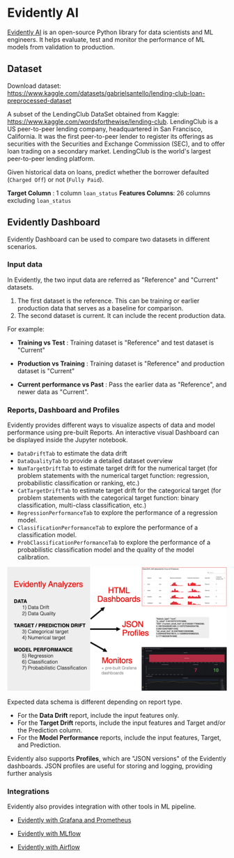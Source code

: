 # Evidently AI

[Evidently AI](https://evidentlyai.com/) is an open-source Python library for data scientists and ML engineers. It helps evaluate, test and monitor the performance of ML models from validation to production.

## Dataset

Download dataset: <https://www.kaggle.com/datasets/gabrielsantello/lending-club-loan-preprocessed-dataset>

A subset of the LendingClub DataSet obtained from Kaggle: <https://www.kaggle.com/wordsforthewise/lending-club>. LendingClub is a US peer-to-peer lending company, headquartered in San Francisco, California. It was the first peer-to-peer lender to register its offerings as securities with the Securities and Exchange Commission (SEC), and to offer loan trading on a secondary market. LendingClub is the world's largest peer-to-peer lending platform.

Given historical data on loans, predict whether the borrower defaulted (`Charged Off`) or not (`Fully Paid`).

**Target Column** : 1 column `loan_status`
**Features Columns**: 26 columns excluding `loan_status`

## Evidently Dashboard

Evidently Dashboard can be used to compare two datasets in different scenarios.

### Input data

In Evidently, the two input data are referred as "Reference" and "Current" datasets.

1. The first dataset is the reference. This can be training or earlier production data that serves as a baseline for comparison.
2. The second dataset is current. It can include the recent production data.

For example:

- **Training vs Test** : Training dataset is "Reference" and test dataset is "Current"

- **Production vs Training** : Training dataset is "Reference" and production dataset is "Current"

- **Current performance vs Past** : Pass the earlier data as "Reference", and newer data as "Current".

### Reports, Dashboard and Profiles

Evidently provides different ways to visualize aspects of data and model performance using pre-built Reports. An interactive visual Dashboard can be displayed inside the Jupyter notebook.

- `DataDriftTab` to estimate the data drift
- `DataQualityTab` to provide a detailed dataset overview
- `NumTargetDriftTab` to estimate target drift for the numerical target (for problem statements with the numerical target function: regression, probabilistic classification or ranking, etc.)
- `CatTargetDriftTab` to estimate target drift for the categorical target (for problem statements with the categorical target function: binary classification, multi-class classification, etc.)
- `RegressionPerformanceTab` to explore the performance of a regression model.
- `ClassificationPerformanceTab` to explore the performance of a classification model.
- `ProbClassificationPerformanceTab` to explore the performance of a probabilistic classification model and the quality of the model calibration.

<p align="center">
  <img src="evidently_overview.png" />
</p>

Expected data schema is different depending on report type.

- For the **Data Drift** report, include the input features only.
- For the **Target Drift** reports, include the input features and Target and/or the Prediction column.
- For the **Model Performance** reports, include the input features, Target, and Prediction.

Evidently also supports **Profiles**, which are "JSON versions" of the Evidently dashboards. JSON profiles are useful for storing and logging, providing further analysis

### Integrations

Evidently also provides integration with other tools in ML pipeline.

- [Evidently with Grafana and Prometheus](https://docs.evidentlyai.com/integrations/evidently-and-grafana)

- [Evidently with MLflow](https://docs.evidentlyai.com/integrations/evidently-and-mlflow)

- [Evidently with Airflow](https://docs.evidentlyai.com/integrations/evidently-and-airflow)
